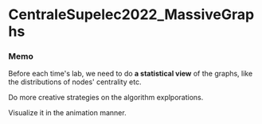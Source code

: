 # CentraleSupelec2022_MassiveGraphs
### Memo

Before each time's lab, we need to do **a statistical view** of the graphs, like the distributions of nodes' centrality etc.

Do more creative strategies on the algorithm explporations.

Visualize it in the animation manner. 
